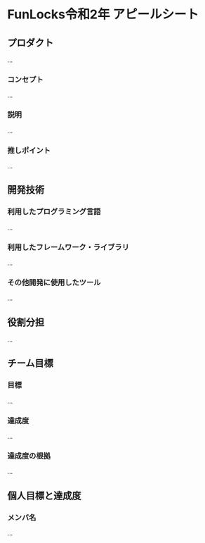 # FunLocks令和2年 アピールシート

## プロダクト
...
### コンセプト
...

### 説明
...

### 推しポイント
...

## 開発技術

### 利用したプログラミング言語
...

### 利用したフレームワーク・ライブラリ
...

### その他開発に使用したツール
...

## 役割分担
...

## チーム目標

### 目標
...

### 達成度
...

### 達成度の根拠
...

## 個人目標と達成度

### メンバ名
...

